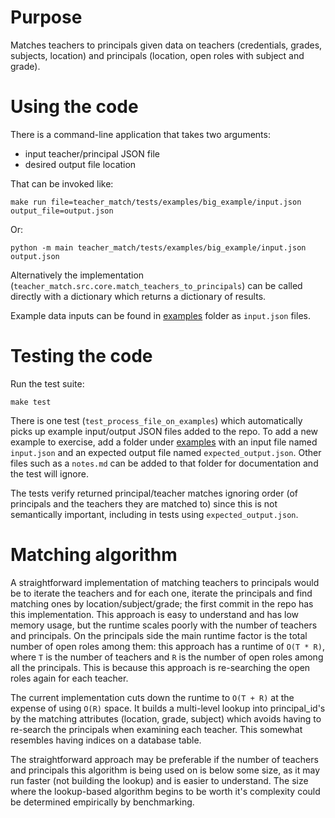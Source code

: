 # Purpose

Matches teachers to principals given data on teachers (credentials, grades, subjects, location)
and principals (location, open roles with subject and grade).

# Using the code

There is a command-line application that takes two arguments:

- input teacher/principal JSON file
- desired output file location

That can be invoked like:

```shell
make run file=teacher_match/tests/examples/big_example/input.json output_file=output.json
```

Or:

```shell
python -m main teacher_match/tests/examples/big_example/input.json output.json
```

Alternatively the implementation (`teacher_match.src.core.match_teachers_to_principals`) can be called directly with a
dictionary which returns a dictionary of results.

Example data inputs can be found in [examples](teacher_match/tests/examples) folder as `input.json` files.

# Testing the code

Run the test suite:

```shell
make test
```

There is one test (`test_process_file_on_examples`) which automatically picks up
example input/output JSON files added to the repo. To add a new example to exercise,
add a folder under [examples](teacher_match/tests/examples) with an input file named `input.json`
and an expected output file named `expected_output.json`. Other files such as a `notes.md` can be added
to that folder for documentation and the test will ignore.

The tests verify returned principal/teacher matches ignoring order (of principals and the teachers they are matched to)
since this is not semantically important, including in tests using `expected_output.json`.

# Matching algorithm

A straightforward implementation of matching teachers to principals would be to
iterate the teachers and for each one, iterate the principals and find matching ones by
location/subject/grade; the first commit in the repo has this implementation.
This approach is easy to understand and has low memory usage, but the runtime scales
poorly with the number of teachers and principals. On the principals side the main runtime
factor is the total number of open roles among them: this approach has a runtime of `O(T * R)`,
where `T` is the number of teachers and `R` is the number of open roles among all the principals.
This is because this approach is re-searching the open roles again for each teacher.

The current implementation cuts down the runtime to `O(T + R)` at the expense of using `O(R)` space.
It builds a multi-level lookup into principal_id's by the matching attributes (location, grade, subject)
which avoids having to re-search the principals when examining each teacher. This somewhat resembles having indices on a
database table.

The straightforward approach may be preferable if the number of teachers and principals this
algorithm is being used on is below some size, as it may run faster (not building the lookup) and
is easier to understand. The size where the lookup-based algorithm begins to be worth it's complexity could
be determined empirically by benchmarking.
